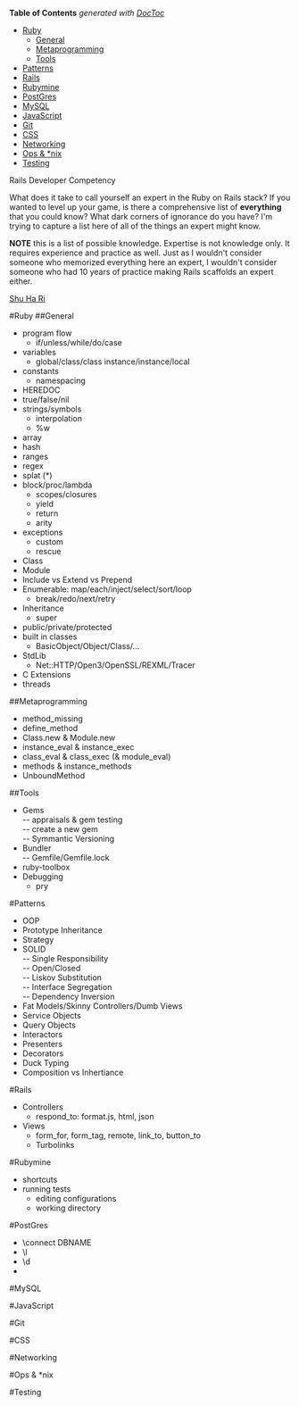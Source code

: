 <!-- START doctoc generated TOC please keep comment here to allow auto update -->
<!-- DON'T EDIT THIS SECTION, INSTEAD RE-RUN doctoc TO UPDATE -->
**Table of Contents**  *generated with [DocToc](https://github.com/thlorenz/doctoc)*

- [Ruby](#ruby)
  - [General](#general)
  - [Metaprogramming		](#metaprogramming)
  - [Tools](#tools)
- [Patterns](#patterns)
- [Rails](#rails)
- [Rubymine](#rubymine)
- [PostGres](#postgres)
- [MySQL](#mysql)
- [JavaScript](#javascript)
- [Git](#git)
- [CSS](#css)
- [Networking](#networking)
- [Ops & *nix](#ops-&-nix)
- [Testing](#testing)

<!-- END doctoc generated TOC please keep comment here to allow auto update -->

Rails Developer Competency

What does it take to call yourself an expert in the Ruby on Rails stack? If you wanted to level up your game, is there a comprehensive list of **everything** that you could know? What dark corners of ignorance do you have? I'm trying to capture a list here of all of the things an expert might know.

**NOTE**  this is a list of possible knowledge. Expertise is not knowledge only. It requires experience and practice as well. Just as I wouldn't consider someone who memorized everything here an expert, I wouldn't consider someone who had 10 years of practice making Rails scaffolds an expert either.

[Shu Ha Ri](https://en.wikipedia.org/wiki/Shuhari)

#Ruby
##General
- program flow  
  - if/unless/while/do/case  
- variables
  - global/class/class instance/instance/local
- constants
  - namespacing  
- HEREDOC  
- true/false/nil  
- strings/symbols	 
  - interpolation  
  - %w  
- array		
- hash		
- ranges  
- regex
- splat (*)		
- block/proc/lambda		
  - scopes/closures	
  - yield	
  - return	
  - arity	
- exceptions		
  - custom	
  - rescue	
- Class		
- Module		
- Include vs Extend vs Prepend		
- Enumerable: map/each/inject/select/sort/loop  
  - break/redo/next/retry
- Inheritance
  - super
- public/private/protected
- built in classes
  - BasicObject/Object/Class/...
- StdLib
  - Net::HTTP/Open3/OpenSSL/REXML/Tracer
- C Extensions
- threads

##Metaprogramming		
- method_missing		
- define_method		
- Class.new & Module.new		
- instance_eval & instance_exec	
- class_eval & class_exec (& module_eval)  
- methods & instance_methods		
- UnboundMethod		

##Tools
- Gems		
-- appraisals & gem testing		
-- create a new gem		
-- Symmantic Versioning		
- Bundler		
-- Gemfile/Gemfile.lock		
- ruby-toolbox  
- Debugging
  - pry

#Patterns
- OOP  
- Prototype Inheritance  
- Strategy  
- SOLID  
-- Single Responsibility  
-- Open/Closed  
-- Liskov Substitution  
-- Interface Segregation  
-- Dependency Inversion  
- Fat Models/Skinny Controllers/Dumb Views  
- Service Objects  
- Query Objects  
- Interactors  
- Presenters  
- Decorators  
- Duck Typing  
- Composition vs Inhertiance  

#Rails
* Controllers
  * respond_to: format.js, html, json
* Views
  * form_for, form_tag, remote, link_to, button_to
  * Turbolinks

#Rubymine
* shortcuts
* running tests
  * editing configurations
  * working directory
  
#PostGres
* \connect DBNAME
* \l
* \d
* 

#MySQL

#JavaScript

#Git

#CSS

#Networking

#Ops & *nix

#Testing

